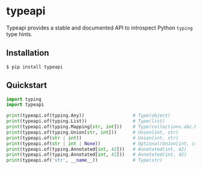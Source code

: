 # typeapi

Typeapi provides a stable and documented API to introspect Python `typing` type hints.

## Installation

    $ pip install typeapi

## Quickstart

```py
import typing
import typeapi

print(typeapi.of(typing.Any))                  # Type(object)
print(typeapi.of(typing.List))                 # Type(list)
print(typeapi.of(typing.Mapping[str, int]))    # Type(collections.abc.Mapping, (Type(str), Type(int)))
print(typeapi.of(typing.Union[str, int]))      # Union(int, str)
print(typeapi.of(str | int))                   # Union(int, str)
print(typeapi.of(str | int | None))            # Optional(Union[int, str])
print(typeapi.of(typing.Annotated[int, 42]))   # Annotated(int, 42)
print(typeapi.of(typing.Annotated[int, 42]))   # Annotated(int, 42)
print(typeapi.of('str', __name__))             # Type(str)
```
